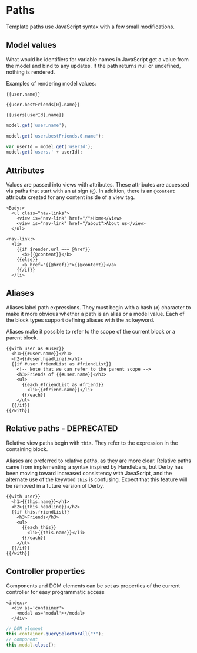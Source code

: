 # Paths

Template paths use JavaScript syntax with a few small modifications.

## Model values

What would be identifiers for variable names in JavaScript get a value from the model and bind to any updates. If the path returns null or undefined, nothing is rendered.

Examples of rendering model values:

```derby
{{user.name}}

{{user.bestFriends[0].name}}

{{users[userId].name}}
```

```js
model.get('user.name');

model.get('user.bestFriends.0.name');

var userId = model.get('userId');
model.get('users.' + userId);
```

## Attributes

Values are passed into views with attributes. These attributes are accessed via paths that start with an at sign (`@`). In addition, there is an `@content` attribute created for any content inside of a view tag.

```derby
<Body:>
  <ul class="nav-links">
    <view is="nav-link" href="/">Home</view>
    <view is="nav-link" href="/about">About us</view>
  </ul>

<nav-link:>
  <li>
    {{if $render.url === @href}}
      <b>{{@content}}</b>
    {{else}}
      <a href="{{@href}}">{{@content}}</a>
    {{/if}}
  </li>
```

## Aliases

Aliases label path expressions. They must begin with a hash (`#`) character to make it more obvious whether a path is an alias or a model value. Each of the block types support defining aliases with the `as` keyword.

Aliases make it possible to refer to the scope of the current block or a parent block.

```derby
{{with user as #user}}
  <h1>{{#user.name}}</h1>
  <h2>{{#user.headline}}</h2>
  {{if #user.friendList as #friendList}}
    <!-- Note that we can refer to the parent scope -->
    <h3>Friends of {{#user.name}}</h3>
    <ul>
      {{each #friendList as #friend}}
        <li>{{#friend.name}}</li>
      {{/each}}
    </ul>
  {{/if}}
{{/with}}
```

## Relative paths - DEPRECATED

Relative view paths begin with `this`. They refer to the expression in the containing block.

Aliases are preferred to relative paths, as they are more clear. Relative paths came from implementing a syntax inspired by Handlebars, but Derby has been moving toward increased consistency with JavaScript, and the alternate use of the keyword `this` is confusing. Expect that this feature will be removed in a future version of Derby.

```derby
{{with user}}
  <h1>{{this.name}}</h1>
  <h2>{{this.headline}}</h2>
  {{if this.friendList}}
    <h3>Friends</h3>
    <ul>
      {{each this}}
        <li>{{this.name}}</li>
      {{/each}}
    </ul>
  {{/if}}
{{/with}}
```

## Controller properties

Components and DOM elements can be set as properties of the current controller for easy programmatic access

```derby
<index:>
  <div as='container'>
    <modal as='modal'></modal>
  </div>
```

```js
// DOM element
this.container.querySelectorAll("*");
// component
this.modal.close();
```
